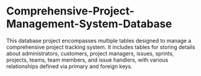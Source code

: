 # Comprehensive-Project-Management-System-Database
This database project encompasses multiple tables designed to manage a comprehensive project tracking system. It includes tables for storing details about administrators, customers, project managers, issues, sprints, projects, teams, team members, and issue handlers, with various relationships defined via primary and foreign keys.
